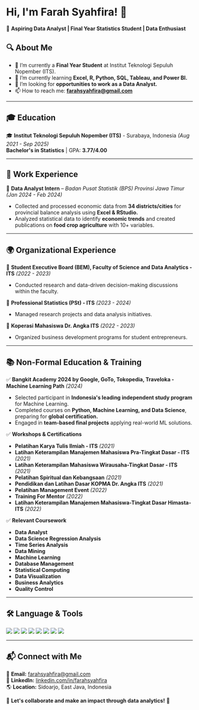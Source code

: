 # Hi, I'm Farah Syahfira! 👋  

🎯 **Aspiring Data Analyst | Final Year Statistics Student | Data Enthusiast**  

## 🔍 About Me  
- 🔭 I’m currently a **Final Year Student** at Institut Teknologi Sepuluh Nopember (ITS).  
- 🌱 I’m currently learning **Excel, R, Python, SQL, Tableau, and Power BI.**  
- 👯 I’m looking for **opportunities to work as a Data Analyst.**  
- 📫 How to reach me: **farahsyahfira@gmail.com**  

---

## 🎓 Education  
🎓 **Institut Teknologi Sepuluh Nopember (ITS)** - Surabaya, Indonesia *(Aug 2021 - Sep 2025)*  
**Bachelor's in Statistics** | GPA: **3.77/4.00**  

---

## 💼 Work Experience  
🔹 **Data Analyst Intern** – *Badan Pusat Statistik (BPS) Provinsi Jawa Timur* *(Jan 2024 - Feb 2024)*  
- Collected and processed economic data from **34 districts/cities** for provincial balance analysis using **Excel & RStudio.**  
- Analyzed statistical data to identify **economic trends** and created publications on **food crop agriculture** with 10+ variables.  

---

## 🌍 Organizational Experience  
🔹 **Student Executive Board (BEM), Faculty of Science and Data Analytics - ITS** *(2022 - 2023)*  
- Conducted research and data-driven decision-making discussions within the faculty.  

🔹 **Professional Statistics (PSt) - ITS** *(2023 - 2024)*  
- Managed research projects and data analysis initiatives.  

🔹 **Koperasi Mahasiswa Dr. Angka ITS** *(2022 - 2023)*  
- Organized business development programs for student entrepreneurs.  

---

## 📚 Non-Formal Education & Training  
✅ **Bangkit Academy 2024 by Google, GoTo, Tokopedia, Traveloka - Machine Learning Path** *(2024)*  
- Selected participant in **Indonesia's leading independent study program** for Machine Learning.  
- Completed courses on **Python, Machine Learning, and Data Science**, preparing for **global certification.**  
- Engaged in **team-based final projects** applying real-world ML solutions.  

✅ **Workshops & Certifications**  
- **Pelatihan Karya Tulis Ilmiah - ITS** *(2021)*  
- **Latihan Keterampilan Manajemen Mahasiswa Pra-Tingkat Dasar - ITS** *(2021)*  
- **Latihan Keterampilan Mahasiswa Wirausaha-Tingkat Dasar - ITS** *(2021)*  
- **Pelatihan Spiritual dan Kebangsaan** *(2021)*  
- **Pendidikan dan Latihan Dasar KOPMA Dr. Angka ITS** *(2021)*  
- **Pelatihan Management Event** *(2022)*  
- **Training For Mentor** *(2022)*  
- **Latihan Keterampilan Manajemen Mahasiswa-Tingkat Dasar Himasta-ITS** *(2022)*  

✅ **Relevant Coursework**  
- **Data Analyst**  
- **Data Science Regression Analysis**  
- **Time Series Analysis**  
- **Data Mining**  
- **Machine Learning**  
- **Database Management**  
- **Statistical Computing**  
- **Data Visualization**  
- **Business Analytics**  
- **Quality Control**  

---

## 🛠 Language & Tools  

<p align="left">
  <img src="https://img.shields.io/badge/Python-3776AB?style=for-the-badge&logo=python&logoColor=white" />
  <img src="https://img.shields.io/badge/R-276DC3?style=for-the-badge&logo=r&logoColor=white" />
  <img src="https://img.shields.io/badge/Excel-217346?style=for-the-badge&logo=microsoft-excel&logoColor=white" />
  <img src="https://img.shields.io/badge/Minitab-003F87?style=for-the-badge&logo=minitab&logoColor=white" />
  <img src="https://img.shields.io/badge/SPSS-002A8F?style=for-the-badge&logo=ibm&logoColor=white" />
  <img src="https://img.shields.io/badge/SQL-4479A1?style=for-the-badge&logo=postgresql&logoColor=white" />
  <img src="https://img.shields.io/badge/Tableau-E97627?style=for-the-badge&logo=tableau&logoColor=white" />
  <img src="https://img.shields.io/badge/Power%20BI-F2C811?style=for-the-badge&logo=power-bi&logoColor=black" />
</p>

---

## 📬 Connect with Me  
📧 **Email:** farahsyahfira@gmail.com  
🔗 **LinkedIn:** [linkedin.com/in/farahsyahfira](https://www.linkedin.com/in/farahsyahfira)  
🌎 **Location:** Sidoarjo, East Java, Indonesia  

🚀 **Let's collaborate and make an impact through data analytics!** 🚀  
